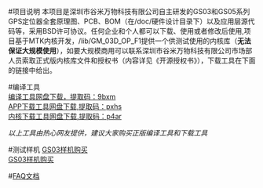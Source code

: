#项目说明
本项目是深圳市谷米万物科技有限公司自主研发的GS03和GS05系列GPS定位器全套原理图、PCB、BOM（在/doc/硬件设计目录下）以及应用层源代码等，采用BSD许可协议。任何企业和个人都可以下载、使用或者修改后使用,项目基于MTK内核开发，/lib/GM_03D_OP_F1提供一个供测试使用的内核库（**无法保证大规模使用**），如要大规模商用可以联系深圳市谷米万物科技有限公司市场部人员索取正式版内核库文件和授权书（内容详见《开源授权书》），下载工具在下面的链接中给出。

#编译工具   
[编译工具网盘下载，提取码：9bxm](https://pan.baidu.com/s/1ckqe6dtqmJymWbYbLE8zCg)  
[APP下载工具网盘下载,提取码：pxhs](https://pan.baidu.com/s/1FpO7Suf3HKmFG9RSkq1bLQ)  
[内核下载工具网盘下载,提取码：p4ar](https://pan.baidu.com/s/13P_ccS7nhhhhS0J0DI3Q7A)  

*以上工具由热心网友提供，建议大家购买正版编译工具和下载工具*
    
#测试样机
[GS03样机购买](https://detail.m.tmall.com/item.htm?id=588600707880)  
[GS03样机购买](https://detail.m.tmall.com/item.htm?id=579762201357)

#[FAQ文档](https://github.com/brucewangzhihua/GPSTracker/blob/master/FAQ.txt)
